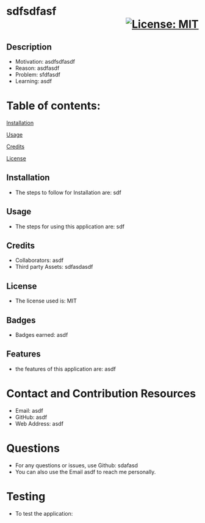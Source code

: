 
# sdfsdfasf          <div align="right"> [![License: MIT](https://img.shields.io/badge/License-MIT-yellow.svg)](https://opensource.org/licenses/MIT)</div>


## Description
- Motivation: asdfsdfasdf
- Reason: asdfasdf
- Problem: sfdfasdf
- Learning: asdf

# Table of contents:
[Installation](#Installation)

[Usage](#Usage)

[Credits](#Credits)

[License](#License)

## Installation
- The steps to follow for Installation are: sdf

## Usage
- The steps for using this application are: sdf

## Credits
- Collaborators: asdf
- Third party Assets: sdfasdasdf

## License
- The license used is: MIT

## Badges
- Badges earned: asdf

## Features
- the features of this application are: asdf

# Contact and Contribution Resources
- Email: asdf
- GitHub: asdf
- Web Address: asdf

# Questions
- For any questions or issues, use Github: sdafasd
- You can also use the Email asdf to reach me personally.

# Testing
- To test the application: 
    